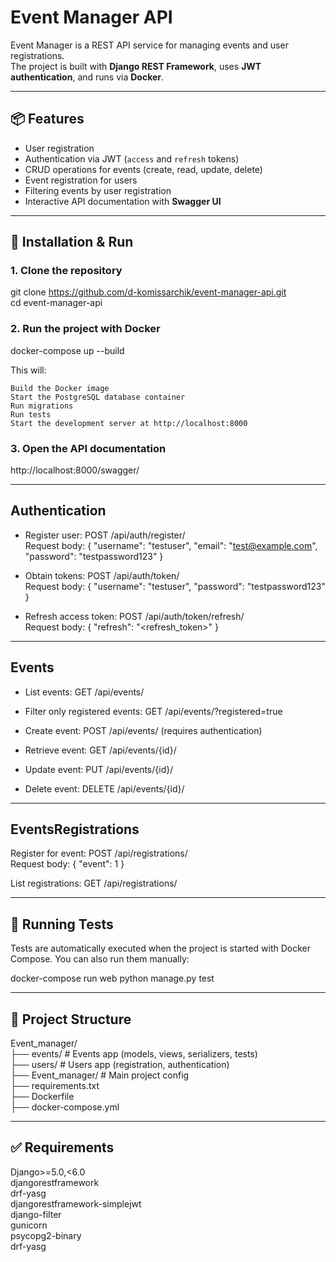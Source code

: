 # Event Manager API

Event Manager is a REST API service for managing events and user registrations.  
The project is built with **Django REST Framework**, uses **JWT authentication**, and runs via **Docker**.

---

## 📦 Features
- User registration  
- Authentication via JWT (`access` and `refresh` tokens)  
- CRUD operations for events (create, read, update, delete)  
- Event registration for users  
- Filtering events by user registration  
- Interactive API documentation with **Swagger UI**

---

## 🚀 Installation & Run

### 1. Clone the repository

git clone https://github.com/d-komissarchik/event-manager-api.git  
cd event-manager-api

### 2. Run the project with Docker

docker-compose up --build

This will:

    Build the Docker image
    Start the PostgreSQL database container
    Run migrations
    Run tests
    Start the development server at http://localhost:8000

### 3. Open the API documentation

http://localhost:8000/swagger/

---

##  Authentication

- Register user: POST /api/auth/register/  
Request body:
    {
      "username": "testuser",
      "email": "test@example.com",
      "password": "testpassword123"
    }

- Obtain tokens: POST /api/auth/token/  
Request body:
    {
      "username": "testuser",
      "password": "testpassword123"
    }

- Refresh access token: POST /api/auth/token/refresh/  
Request body:
    {
      "refresh": "<refresh_token>"
    }

---

##  Events

- List events: GET /api/events/

- Filter only registered events: GET /api/events/?registered=true

- Create event: POST /api/events/ (requires authentication)

- Retrieve event: GET /api/events/{id}/

- Update event: PUT /api/events/{id}/

- Delete event: DELETE /api/events/{id}/

---

##  EventsRegistrations

Register for event: POST /api/registrations/  
Request body:
    {
      "event": 1
    }

List registrations: GET /api/registrations/  

---

##  🧪 Running Tests

Tests are automatically executed when the project is started with Docker Compose.
You can also run them manually:  

docker-compose run web python manage.py test

---

## 📂 Project Structure
Event_manager/  
├── events/          # Events app (models, views, serializers, tests)  
├── users/           # Users app (registration, authentication)  
├── Event_manager/   # Main project config  
├── requirements.txt  
├── Dockerfile  
├── docker-compose.yml  

---

## ✅ Requirements

Django>=5.0,<6.0  
djangorestframework  
drf-yasg  
djangorestframework-simplejwt  
django-filter  
gunicorn  
psycopg2-binary  
drf-yasg  


